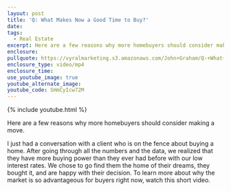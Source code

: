 ```yaml
---
layout: post
title: 'Q: What Makes Now a Good Time to Buy?'
date:
tags:
  - Real Estate
excerpt: Here are a few reasons why more homebuyers should consider making a move.
enclosure:
pullquote: https://vyralmarketing.s3.amazonaws.com/John+Graham/Q-+What+Makes+Now+a+Good+Time+to+Buy_.mp4
enclosure_type: video/mp4
enclosure_time:
use_youtube_image: true
youtube_alternate_image:
youtube_code: SHmCyIcw72M
---
```


{% include youtube.html %}

Here are a few reasons why more homebuyers should consider making a move.

I just had a conversation with a client who is on the fence about buying a home. After going through all the numbers and the data, we realized that they have more buying power than they ever had before with our low interest rates. We chose to go find them the home of their dreams, they bought it, and are happy with their decision. To learn more about why the market is so advantageous for buyers right now, watch this short video.